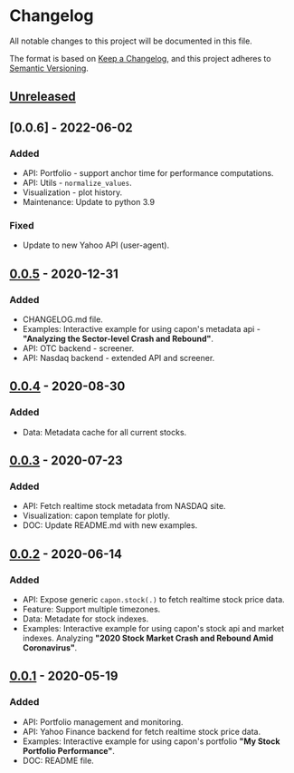 # Changelog

All notable changes to this project will be documented in this file.

The format is based on [Keep a Changelog](https://keepachangelog.com/en/1.0.0/),
and this project adheres to [Semantic Versioning](https://semver.org/spec/v2.0.0.html).

## [Unreleased]

## [0.0.6] - 2022-06-02
### Added
* API: Portfolio - support anchor time for performance computations.
* API: Utils - `normalize_values`.
* Visualization - plot history.
* Maintenance: Update to python 3.9
### Fixed
* Update to new Yahoo API (user-agent).

## [0.0.5] - 2020-12-31
### Added
* CHANGELOG.md file.
* Examples: Interactive example for using capon's metadata api -
  **"Analyzing the Sector-level Crash and Rebound"**.
* API: OTC backend - screener.
* API: Nasdaq backend - extended API and screener.

## [0.0.4] - 2020-08-30
### Added
- Data: Metadata cache for all current stocks.

## [0.0.3] - 2020-07-23
### Added
- API: Fetch realtime stock metadata from NASDAQ site.
- Visualization: capon template for plotly.
- DOC: Update README.md with new examples.

## [0.0.2] - 2020-06-14
### Added
- API: Expose generic `capon.stock(.)` to fetch realtime stock price data.
- Feature: Support multiple timezones.
- Data: Metadate for stock indexes.  
- Examples: Interactive example for using capon's stock api and market indexes. Analyzing
  **"2020 Stock Market Crash and Rebound Amid Coronavirus"**.

## [0.0.1] - 2020-05-19
### Added
- API: Portfolio management and monitoring.
- API: Yahoo Finance backend for fetch realtime stock price data. 
- Examples: Interactive example for using capon's portfolio **"My Stock Portfolio Performance"**.
- DOC: README file.

[unreleased]: https://github.com/gialdetti/capon/compare/f74d79e...HEAD
[0.0.5]: https://github.com/gialdetti/capon/compare/3b47851...f74d79e
[0.0.4]: https://github.com/gialdetti/capon/compare/fa4ab8e...3b47851
[0.0.3]: https://github.com/gialdetti/capon/compare/d03b7b9...fa4ab8e
[0.0.2]: https://github.com/gialdetti/capon/compare/faf8aef...d03b7b9
[0.0.1]: https://github.com/gialdetti/capon/compare/3125ac6...faf8aef